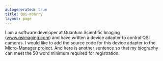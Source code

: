 ```yaml
---
autogenerated: true
title: Qsi-mbarry
layout: page
---
```


I am a software developer at Quantum Scientific Imaging
(www.qsimaging.com) and have written a device adapter to control QSI
cameras. I would like to add the source code for this device adapter to
the Micro-Manager project. And here is another sentence so that my
biography can meet the 50 word minimum required for registration.
